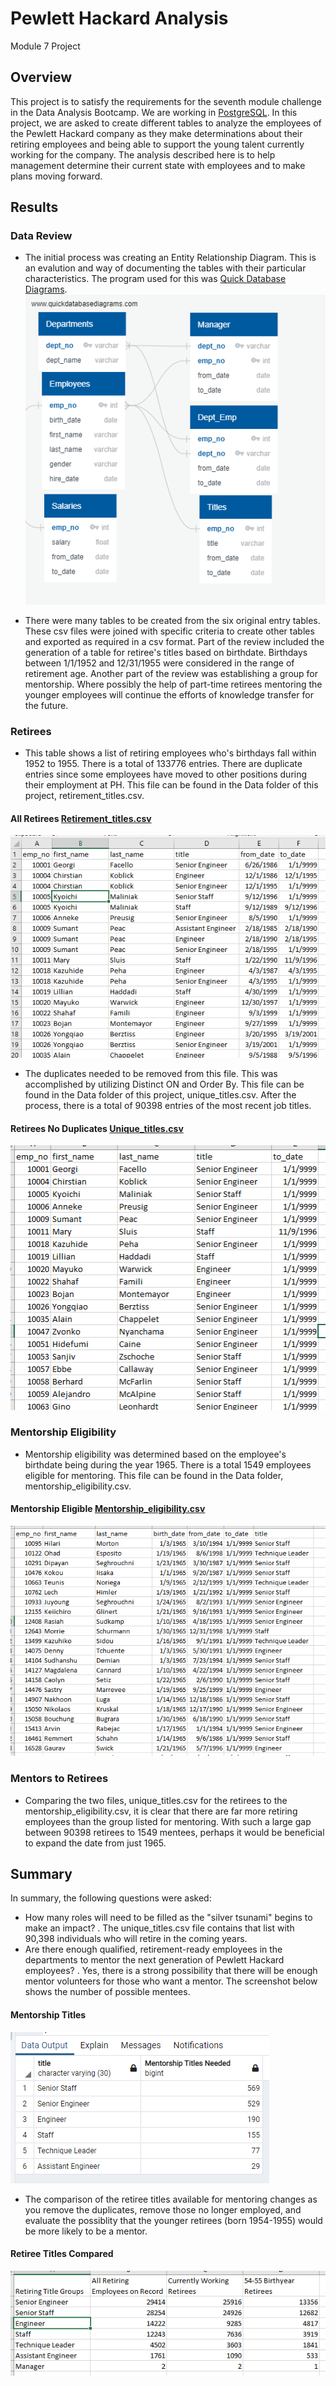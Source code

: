 # Pewlett Hackard Analysis
Module 7 Project

## Overview

This project is to satisfy the requirements for the seventh module challenge in the Data Analysis Bootcamp. We are working in [PostgreSQL](https://www.postgresql.org/).
In this project, we are asked to create different tables to analyze the employees of the Pewlett Hackard company as they make determinations
about their retiring employees and being able to support the young talent currently working for the company. The analysis described here is to 
help management determine their current state with employees and to make plans moving forward.

## Results

### Data Review
* The initial process was creating an Entity Relationship Diagram. This is an evalution and way of documenting the tables with their particular characteristics. 
The program used for this was [Quick Database Diagrams](https://www.quickdatabasediagrams.com/).
![Entity Relationship Diagram](https://github.com/summerstime/Pewlett_Hackard_Analysis/blob/main/EmployeeDB.png) 

* There were many tables to be created from the six original entry tables. These csv files were joined with specific criteria to create other tables and exported
as required in a csv format. 
Part of the review included the generation of a table for retiree's titles based on birthdate. Birthdays between 1/1/1952 and 12/31/1955 were considered in the range of retirement age.
Another part of the review was establishing a group for mentorship. Where possibly the help of part-time retirees mentoring the younger employees will
continue the efforts of knowledge transfer for the future.

### Retirees
* This table shows a list of retiring employees who's birthdays fall within 1952 to 1955. There is a total of 133776 entries. There are duplicate entries 
since some employees have moved to other positions during their employment at PH. This file can be found in the Data folder of this project, retirement_titles.csv.
#### All Retirees [Retirement_titles.csv](https://github.com/summerstime/Pewlett_Hackard_Analysis/blob/main/Data/retirement_titles.csv)
![All Retirees](https://github.com/summerstime/Pewlett_Hackard_Analysis/blob/main/Screenshots/Retirement_titles.png) 

* The duplicates needed to be removed from this file. This was accomplished by utilizing Distinct ON and Order By.
This file can be found in the Data folder of this project, unique_titles.csv. After the process, there is a total of 90398 entries of the most recent job titles.
#### Retirees No Duplicates [Unique_titles.csv](https://github.com/summerstime/Pewlett_Hackard_Analysis/blob/main/Data/unique_titles.csv)
![Retirees No Duplicates](https://github.com/summerstime/Pewlett_Hackard_Analysis/blob/main/Screenshots/Unique_titles.png) 

### Mentorship Eligibility
* Mentorship eligibility was determined based on the employee's birthdate being during the year 1965. There is a total 1549 employees eligible for mentoring.
This file can be found in the Data folder, mentorship_eligibility.csv.
#### Mentorship Eligible [Mentorship_eligibility.csv](https://github.com/summerstime/Pewlett_Hackard_Analysis/blob/main/Data/mentorship_eligibility.csv)
![Mentorship Eligible](https://github.com/summerstime/Pewlett_Hackard_Analysis/blob/main/Screenshots/Mentorship_eligibility.png) 

### Mentors to Retirees
* Comparing the two files, unique_titles.csv for the retirees to the mentorship_eligibility.csv, it is clear that there are far more retiring employees than
the group listed for mentoring. With such a large gap between 90398 retirees to 1549 mentees, perhaps it would be beneficial to expand the date from just 1965.

## Summary
In summary, the following questions were asked:
* How many roles will need to be filled as the "silver tsunami" begins to make an impact?
. The unique_titles.csv file contains that list with 90,398 individuals who will retire in the coming years.
* Are there enough qualified, retirement-ready employees in the departments to mentor the next generation of Pewlett Hackard employees?
. Yes, there is a strong possibility that there will be enough mentor volunteers for those who want a mentor. The screenshot below shows the number
of possible mentees.  
#### Mentorship Titles 
![Mentorship Titles](https://github.com/summerstime/Pewlett_Hackard_Analysis/blob/main/Screenshots/Mentorship_titles.png) 
* The comparison of the retiree titles available for mentoring changes as you remove the duplicates, remove those no longer employed, and evaluate the
possiblity that the younger retirees (born 1954-1955) would be more likely to be a mentor.
#### Retiree Titles Compared
![Retiree Titles](https://github.com/summerstime/Pewlett_Hackard_Analysis/blob/main/Screenshots/Retiree_title_compare.png) 

